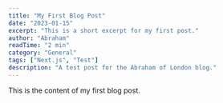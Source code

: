 ```yaml
---
title: "My First Blog Post"
date: "2023-01-15"
excerpt: "This is a short excerpt for my first post."
author: "Abraham"
readTime: "2 min"
category: "General"
tags: ["Next.js", "Test"]
description: "A test post for the Abraham of London blog."
---
```

This is the content of my first blog post.